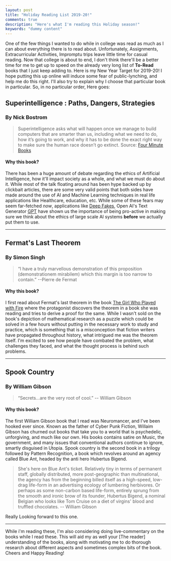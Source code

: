 ```yaml
---
layout: post
title: "Holiday Reading List 2019-20!"
comments: true
description: "Here's what I'm reading this Holiday season!"
keywords: "dummy content"
---
```

One of the few things I wanted to do while in college was read as much as I can about everything there is to read about. 
Unfortunately, Assignments, Extracurricular Activities, Impromptu trips leave little time for casual reading. Now that college is about to end, 
I don't think there'll be a better time for me to get up to speed on the already very long list of **To-Read** books that I just keep adding to. 
Here is my New Year Target for 2019-20! I hope putting this up online will induce some fear of public-lynching, and help me do this right.
I'll also try to explain why I choose that particular book in particular.
So, in no particular order, Here goes:

## Superintelligence : Paths, Dangers, Strategies
### By Nick Bostrom 
> Superintelligence asks what will happen once we manage to build computers that are smarter than us, including what we need to do, how it’s going to work, and why it has to be done the exact right way to make sure the human race doesn’t go extinct. 
> Source: [Four Minute Books](https://fourminutebooks.com/superintelligence-summary/)

#### Why this book?
There has been a huge amount of debate regarding the ethics of Artificial Intelligence, how it'll impact society as a whole, and what we must 
do about it. While most of the talk floating around has been hype backed up by clickbait articles, there are some very valid points that both sides
have made around the use of AI and Machine Learning techniques in real life applications like Healthcare, education, etc. While some of these fears
may seem far-fetched _now_, applications like [Deep Fakes](https://www.wired.com/story/ai-deepfakes-cant-save-us-duped/), Open AI's Text Generator [GPT](https://futurism.com/openai-dangerous-text-generator) have shown us the importance of being pro-active in making
sure we think about the ethics of large scale AI systems **before** we actually put them to use.  
***

## Fermat's Last Theorem
### By Simon Singh
> “I have a truly marvellous demonstration of this proposition (demonstrationem mirabilem) which this margin is too narrow to contain.” --Pierre de Fermat

#### Why this book?
I first read about Fermat's last theorem in the book [The Girl Who Played with Fire](https://gowers.wordpress.com/2009/12/20/wiles-meets-his-match/) where the protagonist discovers the theorem in a book she was reading 
and tries to derive a proof for the same. While I wasn't sold on the book's depiction of mathematical research as a puzzle which could be solved
in a few hours without putting in the necessary work to study and practice, which is something that is a misconception that fiction writers have
propagated throughout history, what intrigued me was the theorem itself. I'm excited to see how people have combated the problem, what challenges they 
faced, and what the thought process is behind such problems.
***

## Spook Country
### By William Gibson
> “Secrets...are the very root of cool.” -- William Gibson

#### Why this book?
The first William Gibson book that I read was Neuromancer, and I've been hooked ever since. Known as the father of Cyber Punk Fiction, Willaim Gibson 
has churned out books that take you to a world that is psychedelic, unforgiving, and much like our own. His books contains satire on Music, the 
government, and many issues that conventional authors continue to ignore, smartly disguised in Utopia. Spook country is the second book in a 
trilogy followed by Pattern Recognition, a book which revolves around an agency called Blue Ant, headed by the anti hero Hubertus Bigend.

>She's here on Blue Ant's ticket. Relatively tiny in terms of permanent staff, globally distributed, more post-geographic than multinational, the agency has from the beginning billed itself as a high-speed, low-drag life-form in an advertising ecology of lumbering herbivores. Or perhaps as some non-carbon based life-form, entirely sprung from the smooth and ironic brow of its founder, Hubertus Bigend, a nominal Belgian who looks like Tom Cruise on a diet of virgins' blood and truffled chocolates. -- William Gibson

Really Looking forward to this one.
***

While i'm reading these, I'm also considering doing live-commentary on the books while I read these. This will aid my as well your [The reader] understanding of the books, along with motivating me to do thorough research about different aspects and sometimes complex bits of the book. Cheers and Happy Reading!
